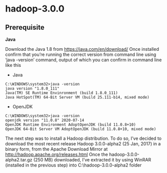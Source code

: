 # hadoop-3.0.0

## Prerequisite

**Java**

Download the Java 1.8 from https://java.com/en/download/
Once installed confirm that you’re running the correct version from command line using ‘java -version’ command, output of which you can confirm in command line like this

- Java

```
C:\WINDOWS\system32>java -version
java version "1.8.0_111"
Java(TM) SE Runtime Envinronment (build 1.8.0_111)
Java HotSpot(TM) 64-Bit Server VM (build 25.111-b14, mixed mode)
```

- OpenJDK

```
C:\WINDOWS\system32>java -version
openjdk version "11.0.8" 2020-07-14
OpenJDK Runtime Environment AdoptOpenJDK (build 11.0.8+10)
OpenJDK 64-Bit Server VM AdoptOpenJDK (build 11.0.8+10, mixed mode)
```

The next step was to install a Hadoop distribution. To do so, I’ve decided to download the most recent release Hadoop 3.0.0-alpha2 (25 Jan, 2017) in a binary form, from the Apache Download Mirror at http://hadoop.apache.org/releases.html
Once the hadoop-3.0.0-alpha2.tar.gz (250 MB) downloaded, I’ve extracted it by using WinRAR (installed in the previous step) into C:\hadoop-3.0.0-alpha2 folder
